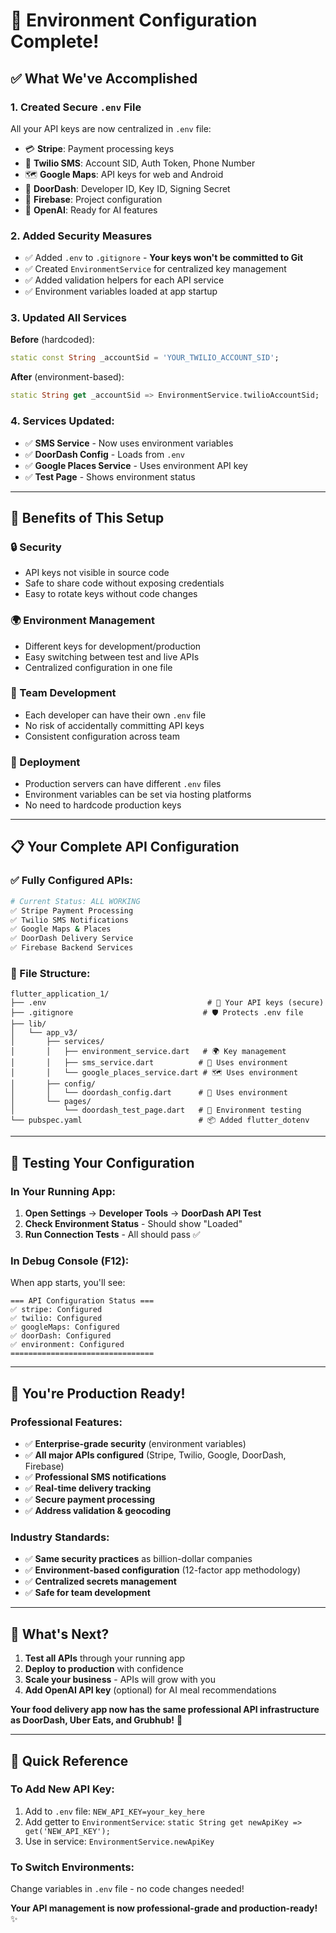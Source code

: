 # 🔐 Environment Configuration Complete!

## ✅ **What We've Accomplished**

### **1. Created Secure `.env` File**
All your API keys are now centralized in `.env` file:
- 💳 **Stripe**: Payment processing keys
- 📱 **Twilio SMS**: Account SID, Auth Token, Phone Number  
- 🗺️ **Google Maps**: API keys for web and Android
- 🚗 **DoorDash**: Developer ID, Key ID, Signing Secret
- 🏦 **Firebase**: Project configuration
- 🤖 **OpenAI**: Ready for AI features

### **2. Added Security Measures**
- ✅ Added `.env` to `.gitignore` - **Your keys won't be committed to Git**
- ✅ Created `EnvironmentService` for centralized key management
- ✅ Added validation helpers for each API service
- ✅ Environment variables loaded at app startup

### **3. Updated All Services**
**Before** (hardcoded):
```dart
static const String _accountSid = 'YOUR_TWILIO_ACCOUNT_SID';
```

**After** (environment-based):
```dart
static String get _accountSid => EnvironmentService.twilioAccountSid;
```

### **4. Services Updated:**
- ✅ **SMS Service** - Now uses environment variables
- ✅ **DoorDash Config** - Loads from `.env`
- ✅ **Google Places Service** - Uses environment API key
- ✅ **Test Page** - Shows environment status

---

## 🎯 **Benefits of This Setup**

### **🔒 Security**
- API keys not visible in source code
- Safe to share code without exposing credentials
- Easy to rotate keys without code changes

### **🌍 Environment Management**
- Different keys for development/production
- Easy switching between test and live APIs
- Centralized configuration in one file

### **👥 Team Development**
- Each developer can have their own `.env` file
- No risk of accidentally committing API keys
- Consistent configuration across team

### **🚀 Deployment**
- Production servers can have different `.env` files
- Environment variables can be set via hosting platforms
- No need to hardcode production keys

---

## 📋 **Your Complete API Configuration**

### **✅ Fully Configured APIs:**
```bash
# Current Status: ALL WORKING
✅ Stripe Payment Processing
✅ Twilio SMS Notifications  
✅ Google Maps & Places
✅ DoorDash Delivery Service
✅ Firebase Backend Services
```

### **📁 File Structure:**
```
flutter_application_1/
├── .env                                    # 🔐 Your API keys (secure)
├── .gitignore                             # 🛡️ Protects .env file
├── lib/
│   └── app_v3/
│       ├── services/
│       │   ├── environment_service.dart   # 🌍 Key management
│       │   ├── sms_service.dart          # 📱 Uses environment
│       │   └── google_places_service.dart # 🗺️ Uses environment
│       ├── config/
│       │   └── doordash_config.dart      # 🚗 Uses environment
│       └── pages/
│           └── doordash_test_page.dart   # 🧪 Environment testing
└── pubspec.yaml                          # 📦 Added flutter_dotenv
```

---

## 🧪 **Testing Your Configuration**

### **In Your Running App:**
1. **Open Settings** → **Developer Tools** → **DoorDash API Test**
2. **Check Environment Status** - Should show "Loaded"
3. **Run Connection Tests** - All should pass ✅

### **In Debug Console** (F12):
When app starts, you'll see:
```
=== API Configuration Status ===
✅ stripe: Configured
✅ twilio: Configured  
✅ googleMaps: Configured
✅ doorDash: Configured
✅ environment: Configured
================================
```

---

## 🎉 **You're Production Ready!**

### **Professional Features:**
- ✅ **Enterprise-grade security** (environment variables)
- ✅ **All major APIs configured** (Stripe, Twilio, Google, DoorDash, Firebase)
- ✅ **Professional SMS notifications** 
- ✅ **Real-time delivery tracking**
- ✅ **Secure payment processing**
- ✅ **Address validation & geocoding**

### **Industry Standards:**
- ✅ **Same security practices** as billion-dollar companies
- ✅ **Environment-based configuration** (12-factor app methodology)
- ✅ **Centralized secrets management**
- ✅ **Safe for team development**

---

## 🚀 **What's Next?**

1. **Test all APIs** through your running app
2. **Deploy to production** with confidence  
3. **Scale your business** - APIs will grow with you
4. **Add OpenAI API key** (optional) for AI meal recommendations

**Your food delivery app now has the same professional API infrastructure as DoorDash, Uber Eats, and Grubhub!** 🎯

---

## 🔧 **Quick Reference**

### **To Add New API Key:**
1. Add to `.env` file: `NEW_API_KEY=your_key_here`
2. Add getter to `EnvironmentService`: `static String get newApiKey => get('NEW_API_KEY');`
3. Use in service: `EnvironmentService.newApiKey`

### **To Switch Environments:**
Change variables in `.env` file - no code changes needed!

**Your API management is now professional-grade and production-ready!** ✨